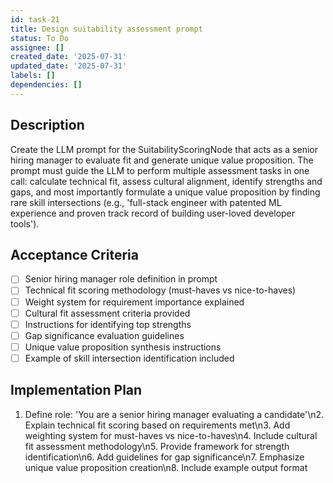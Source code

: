 ```yaml
---
id: task-21
title: Design suitability assessment prompt
status: To Do
assignee: []
created_date: '2025-07-31'
updated_date: '2025-07-31'
labels: []
dependencies: []
---
```


## Description

Create the LLM prompt for the SuitabilityScoringNode that acts as a senior hiring manager to evaluate fit and generate unique value proposition. The prompt must guide the LLM to perform multiple assessment tasks in one call: calculate technical fit, assess cultural alignment, identify strengths and gaps, and most importantly formulate a unique value proposition by finding rare skill intersections (e.g., 'full-stack engineer with patented ML experience and proven track record of building user-loved developer tools').
## Acceptance Criteria

- [ ] Senior hiring manager role definition in prompt
- [ ] Technical fit scoring methodology (must-haves vs nice-to-haves)
- [ ] Weight system for requirement importance explained
- [ ] Cultural fit assessment criteria provided
- [ ] Instructions for identifying top strengths
- [ ] Gap significance evaluation guidelines
- [ ] Unique value proposition synthesis instructions
- [ ] Example of skill intersection identification included

## Implementation Plan

1. Define role: 'You are a senior hiring manager evaluating a candidate'\n2. Explain technical fit scoring based on requirements met\n3. Add weighting system for must-haves vs nice-to-haves\n4. Include cultural fit assessment methodology\n5. Provide framework for strength identification\n6. Add guidelines for gap significance\n7. Emphasize unique value proposition creation\n8. Include example output format
